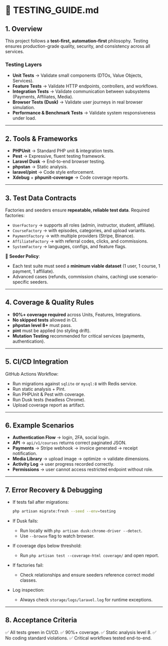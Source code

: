 # 📘 TESTING_GUIDE.md

## 1. Overview

This project follows a **test-first, automation-first** philosophy. Testing ensures production-grade quality, security, and consistency across all services.

### Testing Layers

* **Unit Tests** → Validate small components (DTOs, Value Objects, Services).
* **Feature Tests** → Validate HTTP endpoints, controllers, and workflows.
* **Integration Tests** → Validate communication between subsystems (Payments, Affiliates, Media).
* **Browser Tests (Dusk)** → Validate user journeys in real browser simulation.
* **Performance & Benchmark Tests** → Validate system responsiveness under load.

---

## 2. Tools & Frameworks

* **PHPUnit** → Standard PHP unit & integration tests.
* **Pest** → Expressive, fluent testing framework.
* **Laravel Dusk** → End-to-end browser testing.
* **phpstan** → Static analysis.
* **laravel/pint** → Code style enforcement.
* **Xdebug** + **phpunit-coverage** → Code coverage reports.

---

## 3. Test Data Contracts

Factories and seeders ensure **repeatable, reliable test data**.
Required factories:

* `UserFactory` → supports all roles (admin, instructor, student, affiliate).
* `CourseFactory` → with episodes, categories, and upload variants.
* `PaymentFactory` → with multiple providers (Stripe, Binance).
* `AffiliateFactory` → with referral codes, clicks, and commissions.
* `SystemFactory` → languages, configs, and feature flags.

📌 **Seeder Policy**:

* Each test suite must seed a **minimum viable dataset** (1 user, 1 course, 1 payment, 1 affiliate).
* Advanced cases (refunds, commission chains, caching) use scenario-specific seeders.

---

## 4. Coverage & Quality Rules

* **90%+ coverage required** across Units, Features, Integrations.
* **No skipped tests** allowed in CI.
* **phpstan level 8+** must pass.
* **pint** must be applied (no styling drift).
* **Mutation Testing** recommended for critical services (payments, authentication).

---

## 5. CI/CD Integration

GitHub Actions Workflow:

* Run migrations against `sqlite` or `mysql:8` with Redis service.
* Run static analysis + Pint.
* Run PHPUnit & Pest with coverage.
* Run Dusk tests (headless Chrome).
* Upload coverage report as artifact.

---

## 6. Example Scenarios

* **Authentication Flow** → login, 2FA, social login.
* **API** → `api/v1/courses` returns correct paginated JSON.
* **Payments** → Stripe webhook → invoice generated → receipt notification.
* **Media Library** → upload image → optimize → validate dimensions.
* **Activity Log** → user progress recorded correctly.
* **Permissions** → user cannot access restricted endpoint without role.

---

## 7. Error Recovery & Debugging

* If tests fail after migrations:

  ```bash
  php artisan migrate:fresh --seed --env=testing
  ```
* If Dusk fails:

  * Run locally with `php artisan dusk:chrome-driver --detect`.
  * Use `--browse` flag to watch browser.
* If coverage dips below threshold:

  * Run `php artisan test --coverage-html coverage/` and open report.
* If factories fail:

  * Check relationships and ensure seeders reference correct model classes.
* Log inspection:

  * Always check `storage/logs/laravel.log` for runtime exceptions.

---

## 8. Acceptance Criteria

✅ All tests green in CI/CD.
✅ 90%+ coverage.
✅ Static analysis level 8.
✅ No coding standard violations.
✅ Critical workflows tested end-to-end.

